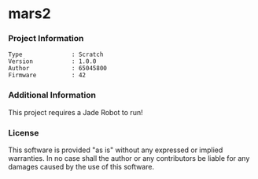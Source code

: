 mars2
================



### Project Information
```
Type              : Scratch
Version           : 1.0.0
Author            : 65045800
Firmware          : 42
```

### Additional Information
This project requires a Jade Robot to run!

### License
This software is provided "as is" without any expressed or implied warranties.  In no case shall the author or any contributors be liable for any damages caused by the use of this software.

